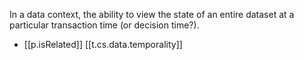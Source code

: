 


In a data context, the ability to view the state of an entire dataset at a particular transaction time (or decision time?). 

- [[p.isRelated]] [[t.cs.data.temporality]]
